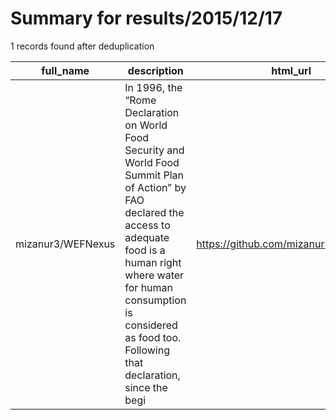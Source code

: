 
# Summary for results/2015/12/17
    
1 records found after deduplication

| full_name | description | html_url | matched_list | matched_count | pushed_at | size | stargazers_count | language | forks_count | vul_ids |
|-------------------|------------------------------------------------------------------------------------------------------------------------------------------------------------------------------------------------------------------------------------------------------------------|--------------------------------------|----------------|-----------------|---------------------------|--------|--------------------|-----------------------|---------------|-----------|
| mizanur3/WEFNexus | In 1996, the “Rome Declaration on World Food Security and World Food Summit Plan of Action” by FAO declared the access to adequate food is a human right where water for human consumption is considered as food too. Following that declaration, since the begi | https://github.com/mizanur3/WEFNexus | ['exploit'] | 1 | 2015-12-17 07:49:49+00:00 | 116 | 2 | Web Ontology Language | 1 | [] |
